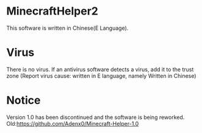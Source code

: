 # MinecraftHelper2
This software is written in Chinese(E Language).
# Virus
There is no virus.
If an antivirus software detects a virus, add it to the trust zone
(Report virus cause: written in E language, namely Written in Chinese)
# Notice
Version 1.0 has been discontinued and the software is being reworked.
Old:https://github.com/Adenx0/Minecraft-Helper-1.0
